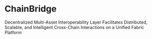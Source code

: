 # ChainBridge
Decentralized Multi-Asset Interoperability Layer Facilitates Distributed, Scalable, and Intelligent Cross-Chain Interactions on a Unified Fabric Platform
